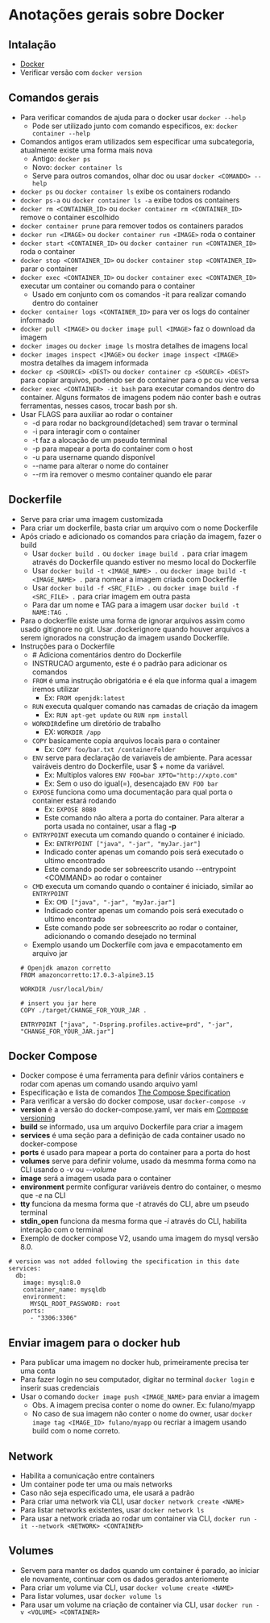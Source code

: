 # Anotações gerais sobre Docker

## Intalação
- [Docker](https://docs.docker.com/get-docker/)
- Verificar versão com `docker version`

## Comandos gerais
- Para verificar comandos de ajuda para o docker usar `docker --help`
    - Pode ser utilizado junto com comando especificos, ex: `docker container --help`
- Comandos antigos eram utilizados sem especificar uma subcategoria, atualmente existe uma forma mais nova
    - Antigo: `docker ps`
    - Novo: `docker container ls`
    - Serve para outros comandos, olhar doc ou usar `docker <COMANDO> --help`
- `docker ps` ou `docker container ls` exibe os containers rodando
- `docker ps-a` ou `docker container ls -a` exibe todos os containers
- `docker rm <CONTAINER_ID>` ou `docker container rm <CONTAINER_ID>` remove o container escolhido
- `docker container prune` para remover todos os containers parados
- `docker run <IMAGE>` ou `docker container run <IMAGE>` roda o container
- `docker start <CONTAINER_ID>` ou `docker container run <CONTAINER_ID>` roda o container
- `docker stop <CONTAINER_ID>` ou `docker container stop <CONTAINER_ID>` parar o container
- `docker exec <CONTAINER_ID>` ou `docker container exec <CONTAINER_ID>` executar um container ou comando para o container
    - Usado em conjunto com os comandos -it para realizar comando dentro do container
- `docker container logs <CONTAINER_ID>` para ver os logs do container informado
- `docker pull <IMAGE>` ou `docker image pull <IMAGE>` faz o download da imagem
- `docker images` ou `docker image ls` mostra detalhes de imagens local
- `docker images inspect <IMAGE>` ou `docker image inspect <IMAGE>` mostra detalhes da imagem informada
- `docker cp <SOURCE> <DEST>` ou `docker container cp <SOURCE> <DEST>` para copiar arquivos, podendo ser do container para o pc ou vice versa
- `docker exec <CONTAINER> -it bash` para executar comandos dentro do container. Alguns formatos de imagens podem não conter bash e outras ferramentas, nesses casos, trocar bash por sh.
- Usar FLAGS para auxiliar ao rodar o container
    - -d para rodar no background(detached) sem travar o terminal
    - -i para interagir com o container
    - -t faz a alocação de um pseudo terminal
    - -p para mapear a porta do container com o host
    - -u para username quando disponível
    - --name para alterar o nome do container
    - --rm ira remover o mesmo container quando ele parar
## Dockerfile
- Serve para criar uma imagem customizada
- Para criar um dockerfile, basta criar um arquivo com o nome Dockerfile
- Após criado e adicionado os comandos para criação da imagem, fazer o build
    - Usar `docker build .` ou `docker image build .` para criar imagem através do Dockerfile quando estiver no mesmo local do Dockerfile
    - Usar `docker build -t <IMAGE_NAME> .` ou `docker image build -t <IMAGE_NAME> .` para nomear a imagem criada com Dockerfile
    - Usar `docker build -f <SRC_FILE> .` ou `docker image build -f <SRC_FILE> .` para criar imagem em outra pasta
    - Para dar um nome e TAG para a imagem usar `docker build -t NAME:TAG .`
- Para o dockerfile existe uma forma de ignorar arquivos assim como usado gitignore no git. Usar .dockerignore quando houver arquivos a serem ignorados na construção da imagem usando Dockerfile.
- Instruções para o Dockerfile
    * \# Adiciona comentários dentro do Dockerfile
    - INSTRUCAO argumento, este é o padrão para adicionar os comandos
    - `FROM` é uma instrução obrigatória e é ela que informa qual a imagem iremos utilizar
        - Ex: `FROM openjdk:latest`
    - `RUN` executa qualquer comando nas camadas de criação da imagem
        - Ex: `RUN apt-get update` ou `RUN npm install`
    - `WORKDIR`define um diretório de trabalho
        - EX: `WORKDIR /app`
    - `COPY` basicamente copia arquivos locais para o container
        - Ex: `COPY foo/bar.txt /containerFolder`
    - `ENV` serve para declaração de variaveis de ambiente. Para acessar vairáveis dentro do Dockerfile, usar $ + nome da variável.
        - Ex: Multiplos valores `ENV FOO=bar XPTO="http://xpto.com"`
        - Ex: Sem o uso do igual(=), desencajado `ENV FOO bar`
    - `EXPOSE` funciona como uma documentação para qual porta o container estará rodando
        - Ex: `EXPOSE 8080`
        - Este comando não altera a porta do container. Para alterar a porta usada no container, usar a flag **-p**
    - `ENTRYPOINT` executa um comando quando o container é iniciado. 
        - Ex: `ENTRYPOINT ["java", "-jar", "myJar.jar"]`
        - Indicado conter apenas um comando pois será executado o ultimo encontrado
        - Este comando pode ser sobreescrito usando --entrypoint \<COMMAND\> ao rodar o container
    - `CMD` executa um comando quando o container é iniciado, similar ao `ENTRYPOINT`
        - Ex: `CMD ["java", "-jar", "myJar.jar"]`
        - Indicado conter apenas um comando pois será executado o ultimo encontrado
        - Este comando pode ser sobreescrito ao rodar o container, adicionando o comando desejado no terminal
    - Exemplo usando um Dockerfile com java e empacotamento em arquivo jar
    ```
    # Openjdk amazon corretto
    FROM amazoncorretto:17.0.3-alpine3.15

    WORKDIR /usr/local/bin/

    # insert you jar here
    COPY ./target/CHANGE_FOR_YOUR_JAR .

    ENTRYPOINT ["java", "-Dspring.profiles.active=prd", "-jar", "CHANGE_FOR_YOUR_JAR.jar"]
    ```

## Docker Compose
- Docker compose é uma ferramenta para definir vários containers e rodar com apenas um comando usando arquivo yaml
- Especificação e lista de comandos [The Compose Specification](https://github.com/compose-spec/compose-spec/blob/master/spec.md)
- Para verificar a versão do docker compose, usar `docker-compose -v`
- **version** é a versão do docker-compose.yaml, ver mais em [Compose versioning](https://docs.docker.com/compose/compose-file/compose-versioning/)
- **build** se informado, usa um arquivo Dockerfile para criar a imagem
- **services** é uma seção para a definição de cada container usado no docker-compose
- **ports** é usado para mapear a porta do container para a porta do host
- **volumes** serve para definir volume, usado da mesmma forma como na CLI usando o *-v* ou *--volume*
- **image** será a imagem usada para o container
- **environment** permite configurar variáveis dentro do container, o mesmo que *-e* na CLI
- **tty** funciona da mesma forma que *-t* através do CLI, abre um pseudo terminal
- **stdin_open** funciona da mesma forma que *-i* através do CLI, habilita interação com o terminal
- Exemplo de docker compose V2, usando uma imagem do mysql versão 8.0.
```
# version was not added following the specification in this date
services:
  db:
    image: mysql:8.0
    container_name: mysqldb
    environment:
      MYSQL_ROOT_PASSWORD: root
    ports:
      - "3306:3306"
```

## Enviar imagem para o docker hub
- Para publicar uma imagem no docker hub, primeiramente precisa ter uma conta
- Para fazer login no seu computador, digitar no terminal `docker login` e inserir suas credenciais
- Usar o comando `docker image push <IMAGE_NAME>` para enviar a imagem
    - Obs. A imagem precisa conter o nome do owner. Ex: fulano/myapp
    - No caso de sua imagem não conter o nome do owner, usar `docker image tag <IMAGE_ID> fulano/myapp` ou recriar a imagem usando build com o nome correto.

## Network
- Habilita a comunicação entre containers
- Um container pode ter uma ou mais networks
- Caso não seja especificado uma, ele usará a padrão
- Para criar uma network via CLI, usar `docker network create <NAME>`
- Para listar networks existentes, usar `docker network ls`
- Para usar a network criada ao rodar um container via CLI, `docker run -it --network <NETWORK> <CONTAINER>`


## Volumes
- Servem para manter os dados quando um container é parado, ao iniciar ele novamente, continuar com os dados gerados anteriomente
- Para criar um volume via CLI, usar `docker volume create <NAME>`
- Para listar volumes, usar `docker volume ls`
- Para usar um volume na criação de container via CLI, usar `docker run -v <VOLUME> <CONTAINER>`